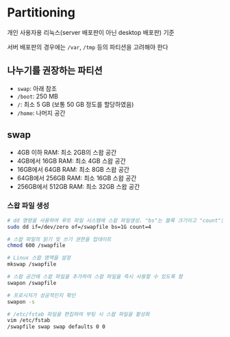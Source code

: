 # Partitioning

개인 사용자용 리눅스(server 배포판이 아닌 desktop 배포판) 기준

서버 배포판의 경우에는 `/var`, `/tmp` 등의 파티션을 고려해야 한다

## 나누기를 권장하는 파티션

- `swap`: 아래 참조
- `/boot`: 250 MB
- `/`: 최소 5 GB (보통 50 GB 정도를 할당하였음)
- `/home`: 나머지 공간

## swap

- 4GB 이하 RAM: 최소 2GB의 스왑 공간
- 4GB에서 16GB RAM: 최소 4GB 스왑 공간
- 16GB에서 64GB RAM: 최소 8GB 스왑 공간
- 64GB에서 256GB RAM: 최소 16GB 스왑 공간
- 256GB에서 512GB RAM: 최소 32GB 스왑 공간

### 스왑 파일 생성

```sh
# dd 명령을 사용하여 루트 파일 시스템에 스왑 파일생성. "bs"는 블록 크기이고 "count"는 블록 수
sudo dd if=/dev/zero of=/swapfile bs=1G count=4

# 스왑 파일의 읽기 및 쓰기 권한을 업데이트
chmod 600 /swapfile

# Linux 스왑 영역을 설정
mkswap /swapfile

# 스왑 공간에 스왑 파일을 추가하여 스왑 파일을 즉시 사용할 수 있도록 함
swapon /swapfile

# 프로시저가 성공적인지 확인
swapon -s

# /etc/fstab 파일을 편집하여 부팅 시 스왑 파일을 활성화
vim /etc/fstab
/swapfile swap swap defaults 0 0
```
